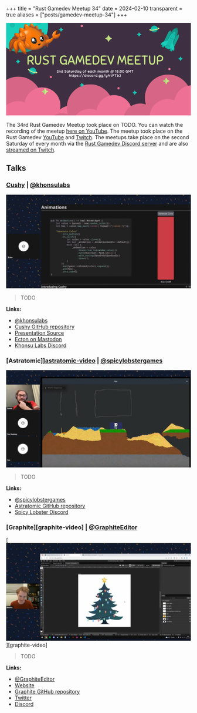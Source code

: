 +++
title = "Rust Gamedev Meetup 34"
date = 2024-02-10
transparent = true
aliases = ["posts/gamedev-meetup-34"]
+++

<!-- markdownlint-disable single-title heading-increment -->
<!-- markdownlint-disable no-blanks-blockquote no-emphasis-as-header -->
<!-- markdownlint-configure-file {"line-length": {"heading_line_length": 120}} -->

![Rust Gamedev Meetup](gamedev-meetup.png)

The 34rd Rust Gamedev Meetup took place on TODO. You can watch the
recording of the meetup [here on YouTube][meetup-video]. The meetup took
place on the Rust Gamedev [YouTube][youtube-stream] and [Twitch][twitch-stream].
The meetups take place on the second Saturday of every month via the [Rust
Gamedev Discord server][rust-gamedev-discord] and are also [streamed on
Twitch][rust-gamedev-twitch].

[rust-gamedev-discord]: https://discord.gg/yNtPTb2
[rust-gamedev-twitch]: https://twitch.tv/rustgamedev
[meetup-video]: TODO
[youtube-stream]: https://www.youtube.com/@RustGameDevelopment
[twitch-stream]: https://www.twitch.tv/RustGameDev

## Talks

### [Cushy][cushy-video] | [@khonsulabs]

[![Cushy](cushy.png)][cushy-video]

> TODO

**Links:**

- [@khonsulabs]
- [Cushy GitHub repository]
- [Presentation Source]
- [Ecton on Mastodon]
- [Khonsu Labs Discord]

[@khonsulabs]: https://github.com/khonsulabs
[cushy-video]: https://www.youtube.com/watch?v=aZxtzbR6Xn8
[Cushy GitHub repository]: https://github.com/khonsulabs/cushy
[Presentation Source]: https://github.com/khonsulabs/cushy-show/blob/main/examples/introducing_cushy/main.rs
[Ecton on Mastodon]: https://fosstodon.org/@ecton
[Khonsu Labs Discord]: https://discord.khonsulabs.com/

### [Astratomic]][astratomic-video] | [@spicylobstergames]

[![Astratomic](astratomic.png)][astratomic-video]

> TODO

**Links:**

- [@spicylobstergames]
- [Astratomic GitHub repository]
- [Spicy Lobster Discord]

[@spicylobstergames]: https://github.com/spicylobstergames
[astratomic-video]: https://www.youtube.com/watch?v=tTiV59W34JI
[Astratomic GitHub repository]: https://github.com/spicylobstergames/astratomic
[Spicy Lobster Discord]: https://discord.com/invite/JFhxYBvxR8

### [Graphite][graphite-video] | [@GraphiteEditor]

[![Graphite](graphite.png)][graphite-video]

> TODO

**Links:**

- [@GraphiteEditor]
- [Website]
- [Graphite GitHub repository]
- [Twitter]
- [Discord]

[@GraphiteEditor]: https://github.com/GraphiteEditor
[Website]: https://graphite.rs/
[Graphite GitHub repository]: https://github.com/GraphiteEditor/Graphite
[Twitter]: https://twitter.com/graphiteeditor
[Discord]: https://discord.graphite.rs/
